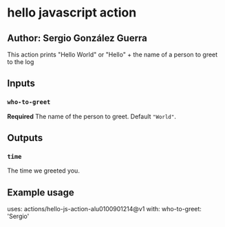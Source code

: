# hello javascript action

## Author: Sergio González Guerra

This action prints "Hello World" or "Hello" + the name of a person to greet to the log

## Inputs

### `who-to-greet`

**Required** The name of the person to greet. Default `"World"`.

## Outputs

### `time`

The time we greeted you.

## Example usage

uses: actions/hello-js-action-alu0100901214@v1
with:
  who-to-greet: 'Sergio'